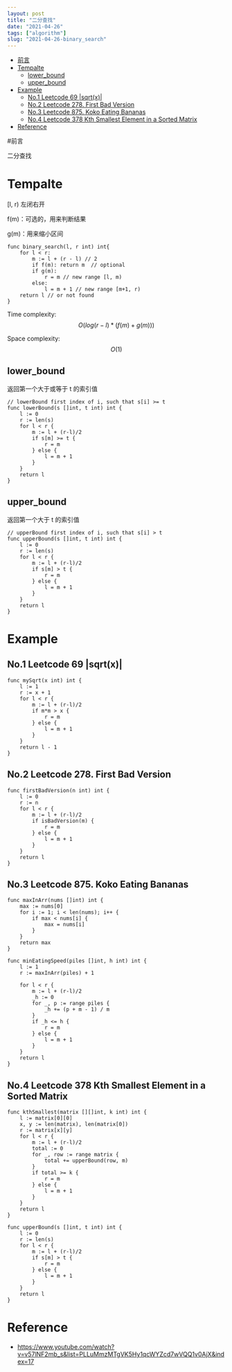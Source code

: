 ```yaml
---
layout: post
title: "二分查找"
date: "2021-04-26"
tags: ["algorithm"]
slug: "2021-04-26-binary_search"
---
```


<!-- vim-markdown-toc Redcarpet -->

* [前言](#前言)
* [Tempalte](#tempalte)
    * [lower_bound](#lower_bound)
    * [upper_bound](#upper_bound)
* [Example](#example)
    * [No.1 Leetcode 69 |sqrt(x)|](#no-1-leetcode-69-sqrt-x)
    * [No.2 Leetcode 278. First Bad Version](#no-2-leetcode-278-first-bad-version)
    * [No.3 Leetcode 875. Koko Eating Bananas](#no-3-leetcode-875-koko-eating-bananas)
    * [No.4 Leetcode 378 Kth Smallest Element in a Sorted Matrix](#no-4-leetcode-378-kth-smallest-element-in-a-sorted-matrix)
* [Reference](#reference)

<!-- vim-markdown-toc -->

#前言

二分查找

# Tempalte

[l, r) 左闭右开

f(m)：可选的，用来判断结果

g(m)：用来缩小区间

```golang
func binary_search(l, r int) int{
    for l < r:
        m := l + (r - l) // 2
        if f(m): return m  // optional
        if g(m):
            r = m // new range [l, m)
        else:
            l = m + 1 // new range [m+1, r)
    return l // or not found
}
```

Time complexity:
$$ O(log(r-l)*(f(m) + g(m))) $$

Space complexity:
$$ O(1) $$

## lower_bound

返回第一个大于或等于 t 的索引值

```golang
// lowerBound first index of i, such that s[i] >= t
func lowerBound(s []int, t int) int {
	l := 0
	r := len(s)
	for l < r {
		m := l + (r-l)/2
		if s[m] >= t {
			r = m
		} else {
			l = m + 1
		}
	}
	return l
}
```

## upper_bound

返回第一个大于 t 的索引值

```golang
// upperBound first index of i, such that s[i] > t
func upperBound(s []int, t int) int {
	l := 0
	r := len(s)
	for l < r {
		m := l + (r-l)/2
		if s[m] > t {
			r = m
		} else {
			l = m + 1
		}
	}
	return l
}
```

# Example

## No.1 Leetcode 69 |sqrt(x)|

```golang
func mySqrt(x int) int {
	l := 1
	r := x + 1
	for l < r {
		m := l + (r-l)/2
		if m*m > x {
			r = m
		} else {
			l = m + 1
		}
	}
	return l - 1
}
```

## No.2 Leetcode 278. First Bad Version

```golang
func firstBadVersion(n int) int {
	l := 0
	r := n
	for l < r {
		m := l + (r-l)/2
		if isBadVersion(m) {
			r = m
		} else {
			l = m + 1
		}
	}
	return l
}
```

## No.3 Leetcode 875. Koko Eating Bananas

```golang
func maxInArr(nums []int) int {
	max := nums[0]
	for i := 1; i < len(nums); i++ {
		if max < nums[i] {
			max = nums[i]
		}
	}
	return max
}

func minEatingSpeed(piles []int, h int) int {
	l := 1
	r := maxInArr(piles) + 1

	for l < r {
		m := l + (r-l)/2
		_h := 0
		for _, p := range piles {
			_h += (p + m - 1) / m
		}
		if _h <= h {
			r = m
		} else {
			l = m + 1
		}
	}
	return l
}
```

## No.4 Leetcode 378 Kth Smallest Element in a Sorted Matrix

```golang
func kthSmallest(matrix [][]int, k int) int {
	l := matrix[0][0]
	x, y := len(matrix), len(matrix[0])
	r := matrix[x][y]
	for l < r {
		m := l + (r-l)/2
		total := 0
		for _, row := range matrix {
			total += upperBound(row, m)
		}
		if total >= k {
			r = m
		} else {
			l = m + 1
		}
	}
	return l
}

func upperBound(s []int, t int) int {
	l := 0
	r := len(s)
	for l < r {
		m := l + (r-l)/2
		if s[m] > t {
			r = m
		} else {
			l = m + 1
		}
	}
	return l
}
```

# Reference

- https://www.youtube.com/watch?v=v57lNF2mb_s&list=PLLuMmzMTgVK5Hy1qcWYZcd7wVQQ1v0AjX&index=17
